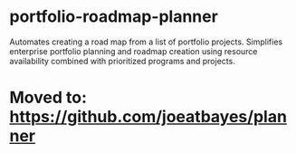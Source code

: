 # portfolio-roadmap-planner
Automates creating a road map from a list of portfolio projects.    Simplifies enterprise portfolio planning and roadmap creation using resource availability combined with prioritized programs and projects. 


# Moved to:  https://github.com/joeatbayes/planner
